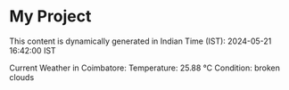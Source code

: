 # My Project

This content is dynamically generated in Indian Time (IST): 2024-05-21 16:42:00 IST


Current Weather in Coimbatore:
Temperature: 25.88 °C
Condition: broken clouds
